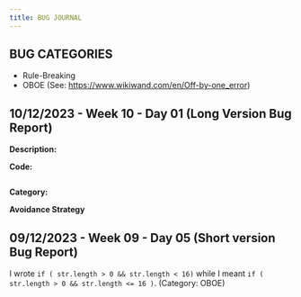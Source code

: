 ```yaml
---
title: BUG JOURNAL
---
```


## BUG CATEGORIES

  - Rule-Breaking
  - OBOE (See: https://www.wikiwand.com/en/Off-by-one_error)

## 10/12/2023 - Week 10 - Day 01 (Long Version Bug Report)

  **Description:**

  **Code:**

  ```js
  
  ```

  **Category:**


  **Avoidance Strategy**



## 09/12/2023 - Week 09 - Day 05 (Short version Bug Report)

  I wrote `if ( str.length > 0 && str.length < 16)` while I meant `if ( str.length > 0 && str.length <= 16 )`. (Category: OBOE)



